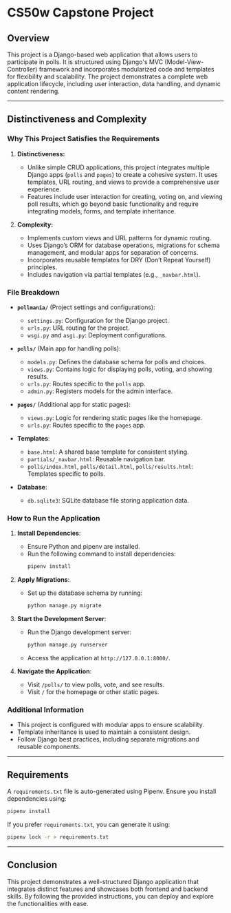 # CS50w Capstone Project

## Overview

This project is a Django-based web application that allows users to participate in polls. It is structured using Django's MVC (Model-View-Controller) framework and incorporates modularized code and templates for flexibility and scalability. The project demonstrates a complete web application lifecycle, including user interaction, data handling, and dynamic content rendering.

---

## Distinctiveness and Complexity

### Why This Project Satisfies the Requirements

1. **Distinctiveness:**
   - Unlike simple CRUD applications, this project integrates multiple Django apps (`polls` and `pages`) to create a cohesive system. It uses templates, URL routing, and views to provide a comprehensive user experience.
   - Features include user interaction for creating, voting on, and viewing poll results, which go beyond basic functionality and require integrating models, forms, and template inheritance.

2. **Complexity:**
   - Implements custom views and URL patterns for dynamic routing.
   - Uses Django’s ORM for database operations, migrations for schema management, and modular apps for separation of concerns.
   - Incorporates reusable templates for DRY (Don’t Repeat Yourself) principles.
   - Includes navigation via partial templates (e.g., `_navbar.html`).

### File Breakdown

- **`pollmania/`** (Project settings and configurations):
  - `settings.py`: Configuration for the Django project.
  - `urls.py`: URL routing for the project.
  - `wsgi.py` and `asgi.py`: Deployment configurations.

- **`polls/`** (Main app for handling polls):
  - `models.py`: Defines the database schema for polls and choices.
  - `views.py`: Contains logic for displaying polls, voting, and showing results.
  - `urls.py`: Routes specific to the `polls` app.
  - `admin.py`: Registers models for the admin interface.

- **`pages/`** (Additional app for static pages):
  - `views.py`: Logic for rendering static pages like the homepage.
  - `urls.py`: Routes specific to the `pages` app.

- **Templates**:
  - `base.html`: A shared base template for consistent styling.
  - `partials/_navbar.html`: Reusable navigation bar.
  - `polls/index.html`, `polls/detail.html`, `polls/results.html`: Templates specific to polls.

- **Database**:
  - `db.sqlite3`: SQLite database file storing application data.

### How to Run the Application

1. **Install Dependencies**:
   - Ensure Python and pipenv are installed.
   - Run the following command to install dependencies:
     ```bash
     pipenv install
     ```

2. **Apply Migrations**:
   - Set up the database schema by running:
     ```bash
     python manage.py migrate
     ```

3. **Start the Development Server**:
   - Run the Django development server:
     ```bash
     python manage.py runserver
     ```
   - Access the application at `http://127.0.0.1:8000/`.

4. **Navigate the Application**:
   - Visit `/polls/` to view polls, vote, and see results.
   - Visit `/` for the homepage or other static pages.

### Additional Information

- This project is configured with modular apps to ensure scalability.
- Template inheritance is used to maintain a consistent design.
- Follow Django best practices, including separate migrations and reusable components.

---

## Requirements

A `requirements.txt` file is auto-generated using Pipenv. Ensure you install dependencies using:
```bash
pipenv install
```

If you prefer `requirements.txt`, you can generate it using:
```bash
pipenv lock -r > requirements.txt
```

---

## Conclusion

This project demonstrates a well-structured Django application that integrates distinct features and showcases both frontend and backend skills. By following the provided instructions, you can deploy and explore the functionalities with ease.

